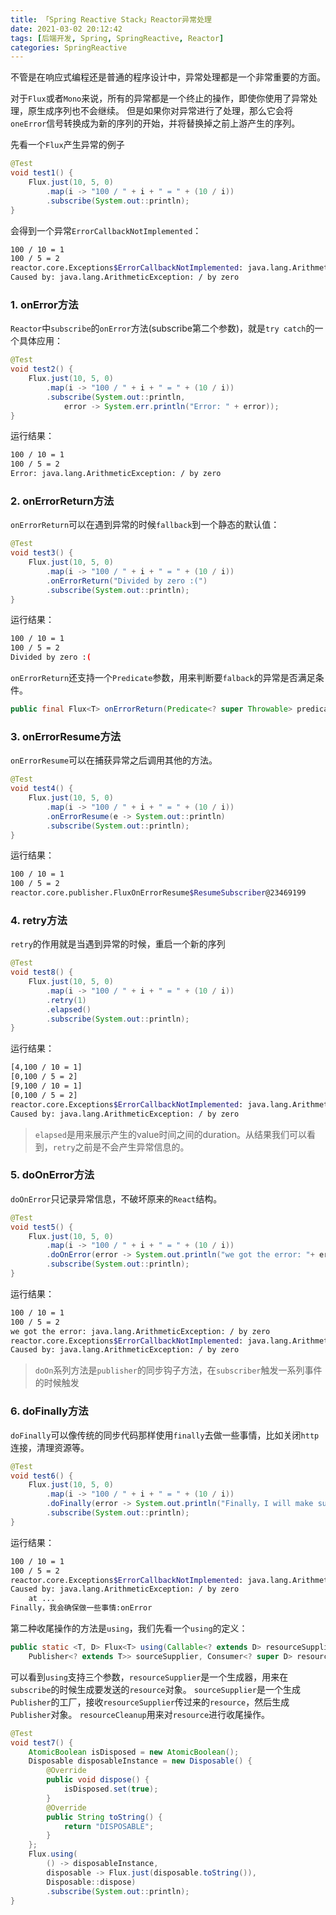 ```yaml
---
title: 「Spring Reactive Stack」Reactor异常处理
date: 2021-03-02 20:12:42
tags: [后端开发, Spring, SpringReactive, Reactor]
categories: SpringReactive
---
```


不管是在响应式编程还是普通的程序设计中，异常处理都是一个非常重要的方面。

对于`Flux`或者`Mono`来说，所有的异常都是一个终止的操作，即使你使用了异常处理，原生成序列也不会继续。
但是如果你对异常进行了处理，那么它会将`oneError`信号转换成为新的序列的开始，并将替换掉之前上游产生的序列。<!-- more -->

先看一个`Flux`产生异常的例子
``` java
@Test
void test1() {
    Flux.just(10, 5, 0)
        .map(i -> "100 / " + i + " = " + (10 / i))
        .subscribe(System.out::println);
}
```
会得到一个异常`ErrorCallbackNotImplemented`：
``` bash
100 / 10 = 1
100 / 5 = 2
reactor.core.Exceptions$ErrorCallbackNotImplemented: java.lang.ArithmeticException: / by zero
Caused by: java.lang.ArithmeticException: / by zero
```


### 1. onError方法
`Reactor`中`subscribe`的`onError`方法(subscribe第二个参数)，就是`try catch`的一个具体应用：
``` java
@Test
void test2() {
    Flux.just(10, 5, 0)
        .map(i -> "100 / " + i + " = " + (10 / i))
        .subscribe(System.out::println,
            error -> System.err.println("Error: " + error));
}
```
运行结果：
``` bash
100 / 10 = 1
100 / 5 = 2
Error: java.lang.ArithmeticException: / by zero
```


### 2. onErrorReturn方法
`onErrorReturn`可以在遇到异常的时候`fallback`到一个静态的默认值：
``` java
@Test
void test3() {
    Flux.just(10, 5, 0)
        .map(i -> "100 / " + i + " = " + (10 / i))
        .onErrorReturn("Divided by zero :(")
        .subscribe(System.out::println);
}
```
运行结果：
``` bash
100 / 10 = 1
100 / 5 = 2
Divided by zero :(
```

`onErrorReturn`还支持一个`Predicate`参数，用来判断要`falback`的异常是否满足条件。
``` java
public final Flux<T> onErrorReturn(Predicate<? super Throwable> predicate, T fallbackValue) 
```


### 3. onErrorResume方法
`onErrorResume`可以在捕获异常之后调用其他的方法。
``` java
@Test
void test4() {
    Flux.just(10, 5, 0)
        .map(i -> "100 / " + i + " = " + (10 / i))
        .onErrorResume(e -> System.out::println)
        .subscribe(System.out::println);
}
```
运行结果：
``` bash
100 / 10 = 1
100 / 5 = 2
reactor.core.publisher.FluxOnErrorResume$ResumeSubscriber@23469199
```

### 4. retry方法
`retry`的作用就是当遇到异常的时候，重启一个新的序列
``` java
@Test
void test8() {
    Flux.just(10, 5, 0)
        .map(i -> "100 / " + i + " = " + (10 / i))
        .retry(1)
        .elapsed()
        .subscribe(System.out::println);
}
```
运行结果：
``` bash
[4,100 / 10 = 1]
[0,100 / 5 = 2]
[9,100 / 10 = 1]
[0,100 / 5 = 2]
reactor.core.Exceptions$ErrorCallbackNotImplemented: java.lang.ArithmeticException: / by zero
Caused by: java.lang.ArithmeticException: / by zero
```

> `elapsed`是用来展示产生的value时间之间的duration。从结果我们可以看到，`retry`之前是不会产生异常信息的。


### 5. doOnError方法
`doOnError`只记录异常信息，不破坏原来的`React`结构。
``` java
@Test
void test5() {
    Flux.just(10, 5, 0)
        .map(i -> "100 / " + i + " = " + (10 / i))
        .doOnError(error -> System.out.println("we got the error: "+ error))
        .subscribe(System.out::println);
}
```
运行结果：
``` bash
100 / 10 = 1
100 / 5 = 2
we got the error: java.lang.ArithmeticException: / by zero
reactor.core.Exceptions$ErrorCallbackNotImplemented: java.lang.ArithmeticException: / by zero
Caused by: java.lang.ArithmeticException: / by zero
```

> `doOn`系列方法是`publisher`的同步钩子方法，在`subscriber`触发一系列事件的时候触发


### 6. doFinally方法
`doFinally`可以像传统的同步代码那样使用`finally`去做一些事情，比如关闭`http`连接，清理资源等。
``` java
@Test
void test6() {
    Flux.just(10, 5, 0)
        .map(i -> "100 / " + i + " = " + (10 / i))
        .doFinally(error -> System.out.println("Finally，I will make sure to do something:"+error))
        .subscribe(System.out::println);
}
```
运行结果：
``` bash
100 / 10 = 1
100 / 5 = 2
reactor.core.Exceptions$ErrorCallbackNotImplemented: java.lang.ArithmeticException: / by zero
Caused by: java.lang.ArithmeticException: / by zero
	at ...
Finally，我会确保做一些事情:onError
```

第二种收尾操作的方法是`using`，我们先看一个`using`的定义：
``` java
public static <T, D> Flux<T> using(Callable<? extends D> resourceSupplier, Function<? super D, ? extends
    Publisher<? extends T>> sourceSupplier, Consumer<? super D> resourceCleanup)
```
可以看到`using`支持三个参数，`resourceSupplier`是一个生成器，用来在`subscribe`的时候生成要发送的`resource`对象。
`sourceSupplier`是一个生成`Publisher`的工厂，接收`resourceSupplier`传过来的`resource`，然后生成`Publisher`对象。
`resourceCleanup`用来对`resource`进行收尾操作。
``` java
@Test
void test7() {
    AtomicBoolean isDisposed = new AtomicBoolean();
    Disposable disposableInstance = new Disposable() {
        @Override
        public void dispose() {
            isDisposed.set(true);
        }
        @Override
        public String toString() {
            return "DISPOSABLE";
        }
    };
    Flux.using(
        () -> disposableInstance,
        disposable -> Flux.just(disposable.toString()),
        Disposable::dispose)
        .subscribe(System.out::println);
}
```
